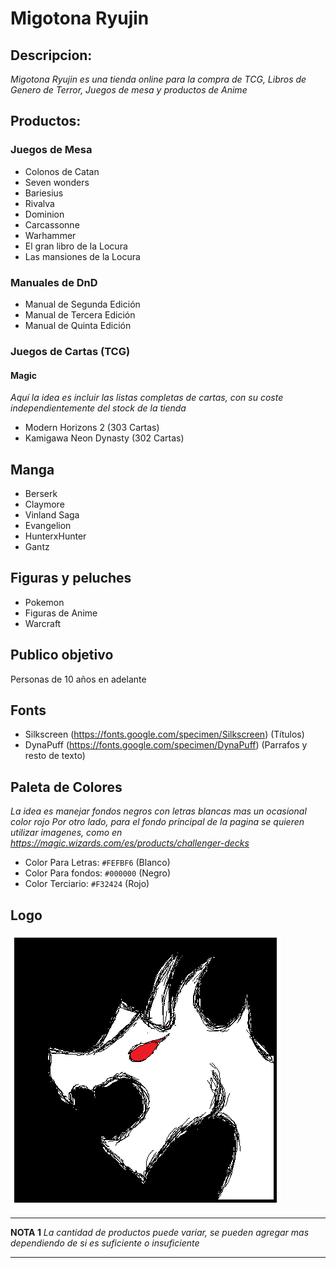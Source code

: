 # Migotona Ryujin

## Descripcion:
*Migotona Ryujin es una tienda online para la compra de TCG, Libros de Genero de Terror, Juegos de mesa y productos de Anime*

## Productos:
### Juegos de Mesa
- Colonos de Catan
- Seven wonders
- Bariesius
- Rivalva
- Dominion
- Carcassonne
- Warhammer
- El gran libro de la Locura
- Las mansiones de la Locura

### Manuales de DnD
- Manual de Segunda Edición
- Manual de Tercera Edición
- Manual de Quinta Edición

### Juegos de Cartas (TCG)
#### Magic
*Aquí la idea es incluir las listas completas de cartas, con su coste independientemente del stock de la tienda*
- Modern Horizons 2 (303 Cartas)
- Kamigawa Neon Dynasty (302 Cartas)


## Manga
- Berserk 
- Claymore
- Vinland Saga
- Evangelion
- HunterxHunter
- Gantz

## Figuras y peluches
- Pokemon
- Figuras de Anime
- Warcraft

## Publico objetivo
Personas de 10 años en adelante

## Fonts
- Silkscreen (https://fonts.google.com/specimen/Silkscreen) (Títulos)
- DynaPuff (https://fonts.google.com/specimen/DynaPuff)  (Parrafos y resto de texto)

## Paleta de Colores
*La idea es manejar fondos negros con letras blancas mas un ocasional color rojo*
*Por otro lado, para el fondo principal de la pagina se quieren utilizar imagenes, como en https://magic.wizards.com/es/products/challenger-decks*

- Color Para Letras: `#FEFBF6` (Blanco)
- Color Para fondos: `#000000` (Negro)
- Color Terciario: `#F32424` (Rojo)

## Logo
![logo](logo.png)

---

**NOTA 1**
*La cantidad de productos puede variar, se pueden agregar mas dependiendo de si es suficiente o insuficiente*

---

